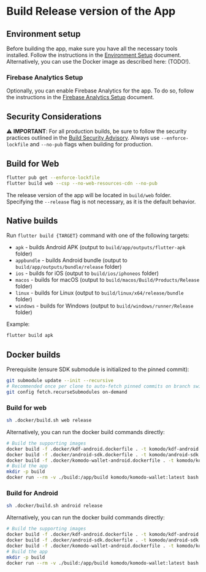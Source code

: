 # Build Release version of the App

## Environment setup

Before building the app, make sure you have all the necessary tools installed. Follow the instructions in the [Environment Setup](./PROJECT_SETUP.md) document. Alternatively, you can use the Docker image as described here: (TODO!).

### Firebase Analytics Setup

Optionally, you can enable Firebase Analytics for the app. To do so, follow the instructions in the [Firebase Analytics Setup](./FIREBASE_SETUP.md) document.

## Security Considerations

⚠️ **IMPORTANT**: For all production builds, be sure to follow the security practices outlined in the [Build Security Advisory](./BUILD_SECURITY_ADVISORY.md). Always use `--enforce-lockfile` and `--no-pub` flags when building for production.

## Build for Web

```bash
flutter pub get --enforce-lockfile
flutter build web --csp --no-web-resources-cdn --no-pub
```

The release version of the app will be located in `build/web` folder. Specifying the `--release` flag is not necessary, as it is the default behavior.

## Native builds

Run `flutter build {TARGET}` command with one of the following targets:

- `apk` - builds Android APK (output to `build/app/outputs/flutter-apk` folder)
- `appbundle` - builds Android bundle (output to `build/app/outputs/bundle/release` folder)
- `ios` - builds for iOS (output to `build/ios/iphoneos` folder)
- `macos` - builds for macOS (output to `build/macos/Build/Products/Release` folder)
- `linux` - builds for Linux (output to `build/linux/x64/release/bundle` folder)
- `windows` - builds for Windows (output to `build/windows/runner/Release` folder)

Example:

```bash
flutter build apk
```

## Docker builds

Prerequisite (ensure SDK submodule is initialized to the pinned commit):

```bash
git submodule update --init --recursive
# Recommended once per clone to auto-fetch pinned commits on branch switches
git config fetch.recurseSubmodules on-demand
```

### Build for web

```bash
sh .docker/build.sh web release
```

Alternatively, you can run the docker build commands directly:

```bash
# Build the supporting images
docker build -f .docker/kdf-android.dockerfile . -t komodo/kdf-android --build-arg KDF_BRANCH=main
docker build -f .docker/android-sdk.dockerfile . -t komodo/android-sdk:34
docker build -f .docker/komodo-wallet-android.dockerfile . -t komodo/komodo-wallet
# Build the app
mkdir -p build
docker run --rm -v ./build:/app/build komodo/komodo-wallet:latest bash -c "flutter pub get --enforce-lockfile && flutter build web --csp --no-pub --release"
```

### Build for Android

```bash
sh .docker/build.sh android release
```

Alternatively, you can run the docker build commands directly:

```bash
# Build the supporting images
docker build -f .docker/kdf-android.dockerfile . -t komodo/kdf-android --build-arg KDF_BRANCH=main
docker build -f .docker/android-sdk.dockerfile . -t komodo/android-sdk:34
docker build -f .docker/komodo-wallet-android.dockerfile . -t komodo/komodo-wallet
# Build the app
mkdir -p build
docker run --rm -v ./build:/app/build komodo/komodo-wallet:latest bash -c "flutter pub get --enforce-lockfile && flutter build apk --no-pub --release"
```
